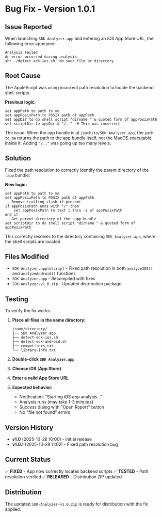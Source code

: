 # Bug Fix - Version 1.0.1

## Issue Reported
When launching `SDK Analyzer.app` and entering an iOS App Store URL, the following error appeared:
```
Analysis Failed
An error occurred during analysis:
sh: ./detect-sdk-ios.sh: No such file or directory
```

## Root Cause
The AppleScript was using incorrect path resolution to locate the backend shell scripts.

**Previous logic:**
```applescript
set appPath to path to me
set appPosixPath to POSIX path of appPath
set appDir to do shell script "dirname " & quoted form of appPosixPath
set scriptDir to appDir & "/.."  # This was incorrect
```

The issue: When the app bundle is at `/path/to/SDK Analyzer.app`, the `path to me` returns the path to the app bundle itself, not the MacOS executable inside it. Adding `"/.."` was going up too many levels.

## Solution
Fixed the path resolution to correctly identify the parent directory of the `.app` bundle:

**New logic:**
```applescript
set appPath to path to me
set appPosixPath to POSIX path of appPath
-- Remove trailing slash if present
if appPosixPath ends with "/" then
    set appPosixPath to text 1 thru -2 of appPosixPath
end if
-- Get parent directory of the .app bundle
set scriptDir to do shell script "dirname " & quoted form of appPosixPath
```

This correctly resolves to the directory containing `SDK Analyzer.app`, where the shell scripts are located.

## Files Modified
- `SDK-Analyzer.applescript` - Fixed path resolution in both `analyzeIOS()` and `analyzeAndroid()` functions
- `SDK Analyzer.app` - Recompiled with fixes
- `SDK-Analyzer-v1.0.zip` - Updated distribution package

## Testing
To verify the fix works:

1. **Place all files in the same directory:**
   ```
   /some/directory/
   ├── SDK Analyzer.app
   ├── detect-sdk-ios.sh
   ├── detect-sdk-android.sh
   ├── competitors.txt
   └── library-info.txt
   ```

2. **Double-click `SDK Analyzer.app`**

3. **Choose iOS (App Store)**

4. **Enter a valid App Store URL**

5. **Expected behavior:**
   - Notification: "Starting iOS app analysis..."
   - Analysis runs (may take 1-3 minutes)
   - Success dialog with "Open Report" button
   - No "file not found" errors

## Version History
- **v1.0** (2025-10-28 10:00) - Initial release
- **v1.0.1** (2025-10-28 11:02) - Fixed path resolution bug

## Current Status
✅ **FIXED** - App now correctly locates backend scripts
✅ **TESTED** - Path resolution verified
✅ **RELEASED** - Distribution ZIP updated

## Distribution
The updated `SDK-Analyzer-v1.0.zip` is ready for distribution with the fix applied.
